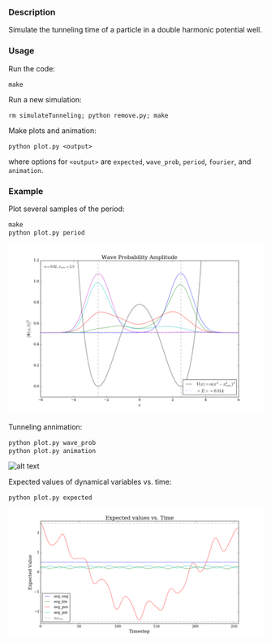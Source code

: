 ### Description 

Simulate the tunneling time of a particle in a double harmonic potential well.

### Usage

Run the code:
	
	make

Run a new simulation:
	
	rm simulateTunneling; python remove.py; make

Make plots and animation:
	
	python plot.py <output>

where options for `<output>` are `expected`, `wave_prob`, `period`, `fourier`, and `animation`.

### Example

Plot several samples of the period:

	make
	python plot.py period

![alt text](plots/period_sample.png)

Tunneling annimation:

	python plot.py wave_prob
	python plot.py animation

![alt text](plots/wave_evolution.gif)

Expected values of dynamical variables vs. time:

	python plot.py expected

![alt text](plots/expected.png)